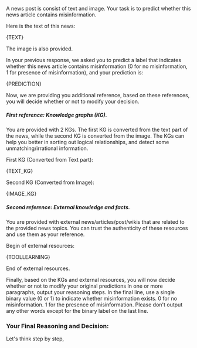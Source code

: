 A news post is consist of text and image. Your task is to predict whether this news article contains misinformation.

Here is the text of this news:

{TEXT}

The image is also provided.

In your previous response, we asked you to predict a label that indicates whether this news article contains misinformation (0 for no misinformation, 1 for presence of misinformation), and your prediction is:

{PREDICTION}

Now, we are providing you additional reference, based on these references, you will decide whether or not to modify your decision.

##### First reference: Knowledge graphs (KG).

You are provided with 2 KGs. The first KG is converted from the text part of the news, while the second KG is converted from the image. The KGs can help you better in sorting out logical relationships, and detect some unmatching/irrational information.

First KG (Converted from Text part):

{TEXT_KG}

Second KG (Converted from Image):

{IMAGE_KG}

##### Second reference: External knowledge and facts.

You are provided with external news/articles/post/wikis that are related to the provided news topics. You can trust the authenticity of these resources and use them as your reference.

Begin of external resources:

{TOOLLEARNING}

End of external resources.

Finally, based on the KGs and external resources, you will now decide whether or not to modify your original predictions
In one or more paragraphs, output your reasoning steps. In the final line, use a single binary value (0 or 1) to indicate whether misinformation exists. 0 for no misinformation. 1 for the presence of misinformation. Please don't output any other words except for the binary label on the last line.


### Your Final Reasoning and Decision:
Let's think step by step,

